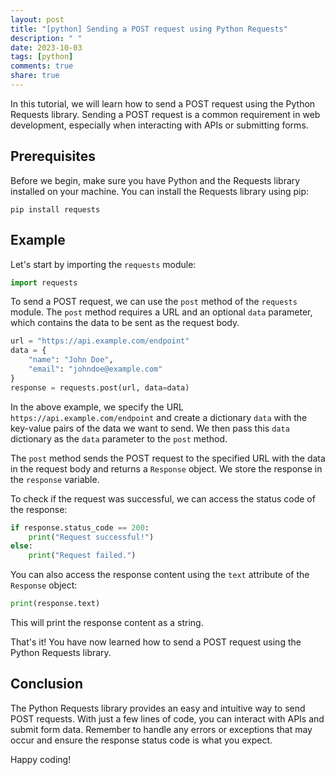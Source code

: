 ```yaml
---
layout: post
title: "[python] Sending a POST request using Python Requests"
description: " "
date: 2023-10-03
tags: [python]
comments: true
share: true
---
```


In this tutorial, we will learn how to send a POST request using the Python Requests library. Sending a POST request is a common requirement in web development, especially when interacting with APIs or submitting forms.

## Prerequisites

Before we begin, make sure you have Python and the Requests library installed on your machine. You can install the Requests library using pip:

```
pip install requests
```

## Example

Let's start by importing the `requests` module:

```python
import requests
```

To send a POST request, we can use the `post` method of the `requests` module. The `post` method requires a URL and an optional `data` parameter, which contains the data to be sent as the request body.

```python
url = "https://api.example.com/endpoint"
data = {
    "name": "John Doe",
    "email": "johndoe@example.com"
}
response = requests.post(url, data=data)
```

In the above example, we specify the URL `https://api.example.com/endpoint` and create a dictionary `data` with the key-value pairs of the data we want to send. We then pass this `data` dictionary as the `data` parameter to the `post` method.

The `post` method sends the POST request to the specified URL with the data in the request body and returns a `Response` object. We store the response in the `response` variable.

To check if the request was successful, we can access the status code of the response:

```python
if response.status_code == 200:
    print("Request successful!")
else:
    print("Request failed.")
```

You can also access the response content using the `text` attribute of the `Response` object:

```python
print(response.text)
```

This will print the response content as a string.

That's it! You have now learned how to send a POST request using the Python Requests library.

## Conclusion

The Python Requests library provides an easy and intuitive way to send POST requests. With just a few lines of code, you can interact with APIs and submit form data. Remember to handle any errors or exceptions that may occur and ensure the response status code is what you expect.

Happy coding!